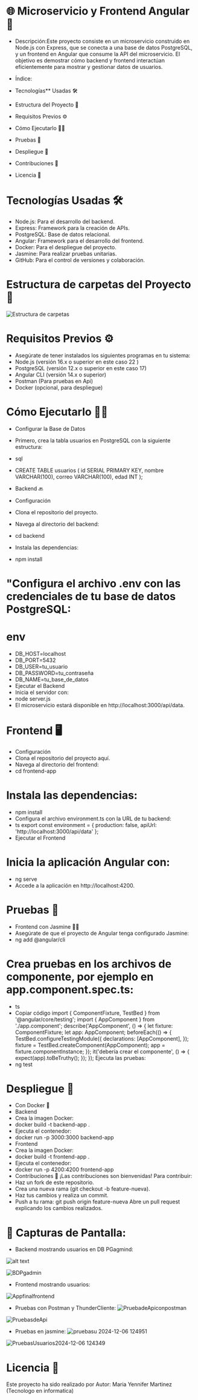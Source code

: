 #  🌐  Microservicio y Frontend Angular  🚀 

- Descripción:Este proyecto consiste en un microservicio construido en Node.js con Express, que se conecta a una base de datos PostgreSQL, y un frontend en Angular que consume la API del microservicio. El objetivo es demostrar cómo backend y frontend interactúan eficientemente para mostrar y gestionar datos de usuarios.

- Índice:
- Tecnologías** Usadas 🛠️
- Estructura del Proyecto 📁
- Requisitos Previos ⚙️
- Cómo Ejecutarlo 🏃‍♂️
- Pruebas 🧪
- Despliegue 🚀
- Contribuciones 🤝
-  Licencia 📜

# Tecnologías Usadas 🛠️
- Node.js: Para el desarrollo del backend.
- Express: Framework para la creación de APIs.
- PostgreSQL: Base de datos relacional.
- Angular: Framework para el desarrollo del frontend.
- Docker: Para el despliegue del proyecto.
- Jasmine: Para realizar pruebas unitarias.
- GitHub: Para el control de versiones y colaboración.

# Estructura de carpetas del  Proyecto 📁

![Estructura de carpetas](https://github.com/user-attachments/assets/58a7e8c2-8c06-4489-8df4-ef1f4d653531)

# Requisitos Previos ⚙️

- Asegúrate de tener instalados los siguientes programas en tu sistema:
- Node.js (versión 16.x o superior en este caso 22 )
- PostgreSQL (versión 12.x o superior en este caso 17)
- Angular CLI (versión 14.x o superior)
- Postman (Para pruebas en Api)
- Docker (opcional, para despliegue)

# Cómo Ejecutarlo 🏃‍♂️
- Configurar la Base de Datos    
- Primero, crea la tabla usuarios en PostgreSQL con la siguiente estructura:
  
- sql
- CREATE TABLE usuarios (
  id SERIAL PRIMARY KEY,
  nombre VARCHAR(100),
  correo VARCHAR(100),
  edad INT
);

- Backend 🔙
- Configuración
- Clona el repositorio del proyecto.
- Navega al directorio del backend:
- cd backend
- Instala las dependencias:
- npm install

# "Configura el archivo .env con las credenciales de tu base de datos PostgreSQL:

# env

- DB_HOST=localhost
- DB_PORT=5432
- DB_USER=tu_usuario
- DB_PASSWORD=tu_contraseña
- DB_NAME=tu_base_de_datos
- Ejecutar el Backend
- Inicia el servidor con:
- node server.js
- El microservicio estará disponible en http://localhost:3000/api/data.

# Frontend 🖥️

- Configuración
- Clona el repositorio del proyecto aquí.
- Navega al directorio del frontend:
- cd frontend-app
 
# Instala las dependencias:

- npm install
- Configura el archivo environment.ts con la URL de tu backend:
- ts
  export const environment = {
  production: false,
  apiUrl: 'http://localhost:3000/api/data'
};
- Ejecutar el Frontend
  
# Inicia la aplicación Angular con:

- ng serve
- Accede a la aplicación en http://localhost:4200.

# Pruebas 🧪

- Frontend con Jasmine 🧑‍💻
- Asegúrate de que el proyecto de Angular tenga configurado Jasmine:
- ng add @angular/cli
  
# Crea pruebas en los archivos de componente, por ejemplo en app.component.spec.ts:
- ts
- Copiar código
 import { ComponentFixture, TestBed } from '@angular/core/testing';
 import { AppComponent } from './app.component';
 describe('AppComponent', () => {
 let fixture: ComponentFixture<AppComponent>;
 let app: AppComponent;
  beforeEach(() => {
    TestBed.configureTestingModule({
      declarations: [AppComponent],
    });
    fixture = TestBed.createComponent(AppComponent);
    app = fixture.componentInstance;
  });
  it('debería crear el componente', () => {
    expect(app).toBeTruthy();
  });
});
Ejecuta las pruebas:
- ng test
# Despliegue 🚀
- Con Docker 🐳
- Backend
- Crea la imagen Docker:
- docker build -t backend-app .
- Ejecuta el contenedor:
- docker run -p 3000:3000 backend-app
- Frontend
- Crea la imagen Docker:
- docker build -t frontend-app .
- Ejecuta el contenedor:
- docker run -p 4200:4200 frontend-app
- Contribuciones 🤝
¡Las contribuciones son bienvenidas! Para contribuir:
- Haz un fork de este repositorio.
- Crea una nueva rama (git checkout -b feature-nueva).
- Haz tus cambios y realiza un commit.
- Push a tu rama:
git push origin feature-nueva
Abre un pull request explicando los cambios realizados.

# 🎨 Capturas de Pantalla:
- Backend mostrando usuarios en DB PGagmind:

![alt text](Appfinalfrontend.png)

![BDPgadmin](https://github.com/user-attachments/assets/cf38a106-70fb-4eab-a79a-18b9e85efd7c)

- Frontend mostrando usuarios:
  
![Appfinalfrontend](https://github.com/user-attachments/assets/1eeaa7bc-bef4-466e-bd10-487cbed07283)

- Pruebas con Postman y ThunderCliente:
![PruebadeApiconpostman](https://github.com/user-attachments/assets/fae87b0a-f6f1-4765-9f2f-5bef23da8458)

![PruebasdeApi](https://github.com/user-attachments/assets/3f48695e-9f68-4079-9ea6-79e5c620c794)

- Pruebas en jasmine:
![pruebasu 2024-12-06 124951](https://github.com/user-attachments/assets/029831c2-1f6e-43a8-b81b-592e05c908aa)

![PruebasUsuarios2024-12-06 124349](https://github.com/user-attachments/assets/57bacc38-3d28-4952-9db2-8202f85515c1)

# Licencia 📜

Este proyecto ha sido realizado por Autor: Maria Yennifer Martinez (Tecnologo en informatica)
